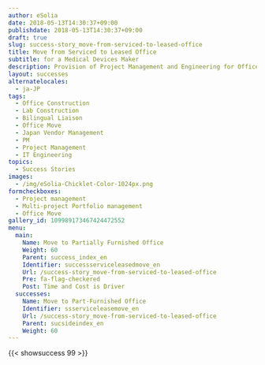 ```yaml
---
author: eSolia
date: 2018-05-13T14:30:37+09:00
publishdate: 2018-05-13T14:30:37+09:00
draft: true
slug: success-story_move-from-serviced-to-leased-office
title: Move from Serviced to Leased Office
subtitle: for a Medical Devices Maker
description: Provision of Project Management and Engineering for Office Move and IT fit-out. - from eSolia Inc.
layout: successes
alternatelocales:
  - ja-JP
tags:
  - Office Construction
  - Lab Construction
  - Bilingual Liaison
  - Office Move
  - Japan Vendor Management
  - PM
  - Project Management
  - IT Engineering
topics:
  - Success Stories
images:  
  - /img/eSolia-Chicklet-Color-1024px.png
formcheckboxes:
  - Project management
  - Multi-project Portfolio management
  - Office Move
gallery_id: 109989173467424472552
menu:
  main:
    Name: Move to Partially Furnished Office
    Weight: 60
    Parent: success_index_en
    Identifier: successserviceleasedmove_en
    Url: /success-story_move-from-serviced-to-leased-office
    Pre: fa-flag-checkered
    Post: Time and Cost is Driver
  successes:
    Name: Move to Part-Furnished Office
    Identifier: ssserviceleasemove_en
    Url: /success-story_move-from-serviced-to-leased-office
    Parent: sucsideindex_en
    Weight: 60
---
```


{{< showsuccess 99 >}}
